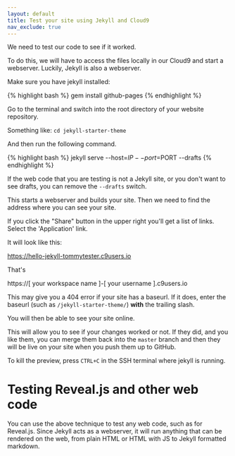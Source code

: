 ```yaml
---
layout: default
title: Test your site using Jekyll and Cloud9
nav_exclude: true
---
```


We need to test our code to see if it worked. 

To do this, we will have to access the files locally in our Cloud9 and start a webserver. 
Luckily, Jekyll is also a webserver.

Make sure you have jekyll installed:

{% highlight bash %}
gem install github-pages
{% endhighlight %}

Go to the terminal and switch into the root directory of your website repository. 

Something like: `cd jekyll-starter-theme`

And then run the following command. 

{% highlight bash %}
jekyll serve --host=$IP --port=$PORT --drafts
{% endhighlight %}

If the web code that you are testing is not a Jekyll site, or you don't want to see drafts, you can remove the `--drafts` switch.

This starts a webserver and builds your site.
Then we need to find the address where you can see your site. 

If you click the "Share" button in the upper right you'll get a list of links.  Select the 'Application' link. 

It will look like this:

https://hello-jekyll-tommytester.c9users.io

That's

https://[ your workspace name ]-[ your username ].c9users.io

This may give you a 404 error if your site has a baseurl.  If it does, enter the baseurl (such as `/jekyll-starter-theme/`) **with** the trailing slash. 

You will then be able to see your site online.

This will allow you to see if your changes worked or not. 
If they did, and you like them, you can merge them back into the `master` branch and then they will be live on your site when you push them up to GitHub. 

To kill the preview, press `CTRL+C` in the SSH terminal where jekyll is running. 

# Testing Reveal.js and other web code

You can use the above technique to test any web code, such as for Reveal.js. 
Since Jekyll acts as a webserver, it will run anything that can be rendered on the web, from plain HTML or HTML with JS to Jekyll formatted markdown.